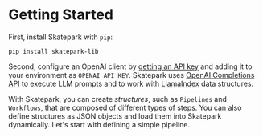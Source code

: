 # Getting Started
First, install Skatepark with `pip`:

```
pip install skatepark-lib
```

Second, configure an OpenAI client by [getting an API key](https://beta.openai.com/account/api-keys) and adding it to your environment as `OPENAI_API_KEY`. Skatepark uses [OpenAI Completions API](https://platform.openai.com/docs/guides/completion) to execute LLM prompts and to work with [LlamaIndex](https://gpt-index.readthedocs.io/en/latest/index.html) data structures.

With Skatepark, you can create *structures*, such as `Pipelines` and `Workflows`, that are composed of different types of steps. You can also define structures as JSON objects and load them into Skatepark dynamically. Let's start with defining a simple pipeline.